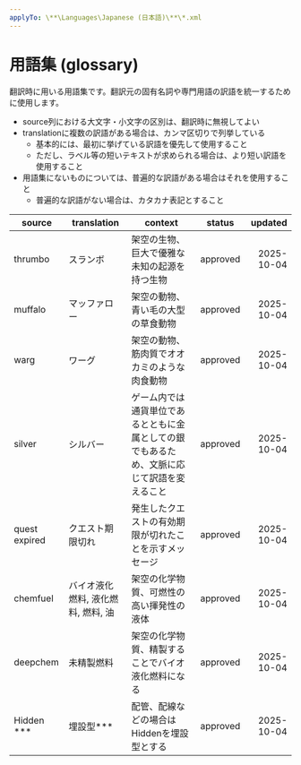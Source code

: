 ```yaml
---
applyTo: \**\Languages\Japanese (日本語)\**\*.xml
---
```


# 用語集 (glossary)

翻訳時に用いる用語集です。翻訳元の固有名詞や専門用語の訳語を統一するために使用します。

* source列における大文字・小文字の区別は、翻訳時に無視してよい
* translationに複数の訳語がある場合は、カンマ区切りで列挙している
  * 基本的には、最初に挙げている訳語を優先して使用すること
  * ただし、ラベル等の短いテキストが求められる場合は、より短い訳語を使用すること
* 用語集にないものについては、普遍的な訳語がある場合はそれを使用すること
  * 普遍的な訳語がない場合は、カタカナ表記とすること

| source | translation | context | status | updated |
|---|---|---|---|---:|
| thrumbo | スランボ | 架空の生物、巨大で優雅な未知の起源を持つ生物 | approved | 2025-10-04 |
| muffalo | マッファロー | 架空の動物、青い毛の大型の草食動物 | approved | 2025-10-04 |
| warg | ワーグ | 架空の動物、筋肉質でオオカミのような肉食動物 | approved | 2025-10-04 |
| silver | シルバー | ゲーム内では通貨単位であるとともに金属としての銀でもあるため、文脈に応じて訳語を変えること | approved | 2025-10-04 |
| quest expired | クエスト期限切れ | 発生したクエストの有効期限が切れたことを示すメッセージ | approved | 2025-10-04 |
| chemfuel | バイオ液化燃料, 液化燃料, 燃料, 油 | 架空の化学物質、可燃性の高い揮発性の液体 | approved | 2025-10-04 |
| deepchem | 未精製燃料 | 架空の化学物質、精製することでバイオ液化燃料になる | approved | 2025-10-04 |
| Hidden *** | 埋設型*** | 配管、配線などの場合はHiddenを埋設型とする | approved | 2025-10-04 |
